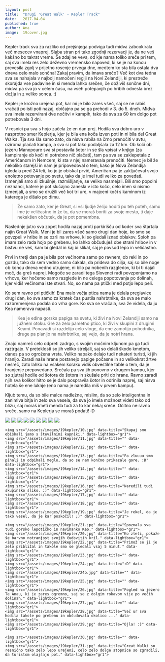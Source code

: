```yaml
---
layout: post
title:  "Drugi 'Great Walk' - Kepler Track"
date:   2017-04-04
published: true
author: Ana
image:  19cover.jpg
---
```


<p class="intro"><span class="dropcap">K</span>epler track sva za razliko od prejšnjega podviga tudi midva zabookirala več mesecev vnaprej. Slaba stran pri tako zgodnji rezervacji je, da ne veš kakšno bo takrat vreme. Še zdaj ne veva, od kje nama toliko sreče pri tem, saj sva imela res zelo deževno vremensko napoved, ki se je na koncu prevesila zgolj v prijetno rosenje prvega dne, medtem ko sta bila ostala dva dneva celo malo sončna! Zakaj pravim, da imava srečo? Več kot dva tedna sva se nahajala v najbolj namočeni regiji na Novi Zelandiji, ki prestreže skorajda vse padavine in si menda lahko srečen, če doživiš sončne dni, midva pa sva jo v celem času, na vseh potepanjih po hribih odnesla brez dežja in z veliko sonca. :)
</p>

Kepler je krožno urejena pot, kar mi je bilo zares všeč, saj se ne rabiš vračati po isti poti nazaj, običajno pa se ga prehodi v 3. do 5. dneh. Midva sva imela rezervirani dve nočitvi v kampih, tako da sva za 60 km dolgo pot potrebovala 3 dni. 

V resnici pa sva s hojo začela že en dan prej. Hodila sva dobro uro v nasprotno smer Keplerja, kjer je bila ena koča izven poti in ni bila del Great Walka. Tja sva šla samo zato, da nisva rabila na črno prenočiti v avtu, oziroma plačati kampa, a sva si pot tako podaljšala za 12 km. Ob koči ob jezeru Manopoure sva si postavila šotor in se šla vpisat v knjigo (za kampiranje ob koči ni potrebno nič plačati), tam pa sva se zaklepetala z Američanom in Nemcem, ki sta v njej nameravala prenočiti. Nemec je bil že nekoliko starejši in nam je pripovedoval o tem, kako je Nova Zelandija igledala pred 24 leti, ko jo je obiskal prvič, Američan pa je zaključeval svojo enoletno potovanje po svetu, tako da je imel tudi veliko za povedati. Izmenjali smo si izkušnje, razmišljanje, se veliko nasmejali. Bili smo popolni neznanci, katere je pot slučajno zanesla v isto kočo, celo imen si nismo izmenjali, a smo se družili več kot tri ure, v majceni koči s kaminom iz katerega je dišalo po dimu. 

<blockquote>
Že samo zato, ker je Great, si vsi ljudje želijo hoditi po teh poteh, samo ime je veličastno in že to, da se moraš boriti za svoje mesto, ti daje nekakšen občutek, da je pot pomembna.
</blockquote>

Naslednje jutro sva zopet hodila nazaj proti parkirišču od koder sva štartala najin Great Walk. Meni je bil zares všeč samo drugi dan hoje, ko smo se povzpeli v hribe in se ozrli na vrhove, ki so gledali iznad oblakov. Sploh pa imam zelo rada hojo po grebenu, ko lahko občuduješ obe strani hribov in v bistvu ne veš, kam bi gledal in kaj bi slikal, saj je povsod lepo in veličastno.

Prvi in tretji dan pa je bila pot večinoma samo po ravnem, ob reki in po gozdu, tako da sem vedno samo čakala, da prideva do cilja, saj so bile noge ob koncu dneva vedno utrujene, ni bilo pa nobenih razgledov, ki bi ti dajali moč, da greš naprej. Mogoče se zaradi tega Slovenci radi povzpenjamo na vrhove, ker hočemo samo razglede in ne celega popotovanja po dolinah, kjer vidiš večinoma iste stvari. No, so nama pa ptički med potjo lepo peli. 

Ko sem ravno pri ptičkih! Ena malo večja ptica nama je delala preglavice drugi dan, ko sva samo za kratek čas pustila nahrbtnike, da sva se malo razbremenjena podala do vrha gore. Ko sva se vračala, sva že videla, da ju Kea namerava napasti. 

<blockquote>
Kea je edina gorska papiga na svetu, ki živi na Novi Zelandiji samo na južnem otoku. Gre za zelo pametno ptico, ki živi v skupini z drugimi Keami. Ponavadi si razdelijo celo vloge, da ene zamotijo pohodnika, druge pa planijo na nahrbtnike, saj vejo, da je notri hrana.
</blockquote>

Znajo namreč celo odpreti zadrgo, s svojim močnim kljunom pa ga tudi raztrgajo. V preteklosti so jih veliko streljali, saj so delali škodo kmetom, danes pa so ogrožena vrsta. Veliko napako delajo tudi nekateri turisti, ki jih hranijo. Zaradi naše hrane postanejo papige počasne in so velikokrat žrtve nesreč, zato lahko na vsakem koraku vidiš obvestilne table o tem, da je hranjenje prepovedano. Srečala pa sva jih ponovno v drugem kampu, kjer so zjutraj hodile od šotora do šotora in skušale priti do hrane. Ravno zaradi njih sva kolikor hitro se je dalo pospravila šotor in odrinila naprej, saj nisva hotela še ene luknje (eno nama je naredila miš v prvem kampu).

Kljub temu, da so bile malce nadležne, mislim, da so zelo inteligentna in zanimiva bitja in zelo sva vesela, da sva jo imela možnost videti tako od blizu, saj moraš imeti menda tudi za to kar nekaj sreče. Očitno ne ravno sreče, samo na Keplerja se moraš podati! :D

<div class="photoset-grid" data-layout="333332333132">
    <img src="/assets/images/19kepler/01.jpg" data-title="Koča ob kateri sva šotorila in kjer sva spoznala starejšega Nemca in mladega Američana." data-lightbox="gr1">
    <img src="/assets/images/19kepler/02.jpg" data-title="Še polna energije in zagona pri izhodiščni tabli na parkirišču, kjer sva za tri dni pustila najin avto." data-lightbox="gr1">
    <img src="/assets/images/19kepler/03.jpg" data-title="Prva minuta hoje naju je popeljala po zelo velikem visečem mostu, ki je tudi edini na katerem skoraj nisem občutila, da je viseči, saj se nič ne ziblješ." data-lightbox="gr1">
    <img src="/assets/images/19kepler/04.jpg" data-title="Po vijugasti leseni platformi sva se sprehodila do močvirnatega ribnika, ki ima za naravo zelo pomembno funkcijo. " data-lightbox="gr1">
    <img src="/assets/images/19kepler/05.jpg" data-title="V daljavi lahko vidite, da v gorah divja nevihta z zelo močnim vetrom, samo en dan kasneje pa so bila tam nebesa nad oblaki s prijetnim sončkom." data-lightbox="gr1">
    <img src="/assets/images/19kepler/06.jpg" data-title="Jutro ob jezeru Te Anau, kjer sva šotorila v prvem kampu in so nama ponoči ponagajale miške." data-lightbox="gr1">
    <img src="/assets/images/19kepler/07.jpg" data-title="Zanimivo oblikovane apnenčaste strukture." data-lightbox="gr1">
    <img src="/assets/images/19kepler/08.jpg" data-title="Na začetku naju je spremljala megla in bila sva malo žalostna, da ne bo nič razgleda." data-lightbox="gr1">
    <img src="/assets/images/19kepler/09.jpg" data-title="Na poti sva spoznala dve prijetni Nemki s katerima sva hodila naslednjih nekaj ur, oni sta delali samo del poti." data-lightbox="gr1">

    <img src="/assets/images/19kepler/10.jpg" data-title="Skupaj smo obiskali jamo s številnimi kapniki." data-lightbox="gr1">
    <img src="/assets/images/19kepler/11.jpg" data-title="" data-lightbox="gr1">
    <img src="/assets/images/19kepler/12.jpg" data-title="" data-lightbox="gr1">
    <img src="/assets/images/19kepler/13.jpg" data-title="Pa zluuuu smo pihali in odpihali meglo, da so se nam končno prikazale gore. :D" data-lightbox="gr1">
    <img src="/assets/images/19kepler/14.jpg" data-title="" data-lightbox="gr1">
    <img src="/assets/images/19kepler/15.jpg" data-title="" data-lightbox="gr1">
    <img src="/assets/images/19kepler/16.jpg" data-title="Naredili tudi skupinsko sliko. :)" data-lightbox="gr1">
    <img src="/assets/images/19kepler/17.jpg" data-title="" data-lightbox="gr1">
    <img src="/assets/images/19kepler/18.jpg" data-title="" data-lightbox="gr1">
    <img src="/assets/images/19kepler/19.jpg" data-title="Je rekel, da je tako vesel, da je kar poskočil! ;)" data-lightbox="gr1">

    <img src="/assets/images/19kepler/21.jpg" data-title="Spoznala sva tudi gorsko lepotičko in navihanko Keo." data-lightbox="gr1">
    <img src="/assets/images/19kepler/20.jpg" data-title="Ko zleti, pokaže še barvno notranjost svojih čudovitih kril." data-lightbox="gr1">
    <img src="/assets/images/19kepler/22.jpg" data-title="Primož se ji je zelo približal in takole smo se gledali vsaj 5 minut." data-lightbox="gr1">
    <img src="/assets/images/19kepler/23.jpg" data-title="" data-lightbox="gr1">
    <img src="/assets/images/19kepler/24.jpg" data-title=":D" data-lightbox="gr1">
    <img src="/assets/images/19kepler/24b.jpg" data-title="" data-lightbox="gr1">
    <img src="/assets/images/19kepler/25.jpg" data-title="" data-lightbox="gr1">
    <img src="/assets/images/19kepler/26.jpg" data-title="Pogled na jezero Te Anau, ki je zares ogromno, saj se z dolgim rokavom vije po večih dolinah." data-lightbox="gr1">
    <img src="/assets/images/19kepler/27.jpg" data-title="" data-lightbox="gr1">
    <img src="/assets/images/19kepler/28.jpg" data-title="Več ur sva hodila takole po grebenu in občudovala okolico ..." data-lightbox="gr1">
    <img src="/assets/images/19kepler/29.jpg" data-title="Ojla! :)" data-lightbox="gr1">

    <img src="/assets/images/19kepler/30.jpg" data-title="" data-lightbox="gr1">
    <img src="/assets/images/19kepler/31.jpg" data-title="Great Walki so resnično tako zelo lepo urejeni, celo zelo dolge stopnice so zgradili, da turistom olajšajo pot." data-lightbox="gr1">
</div><br/>
